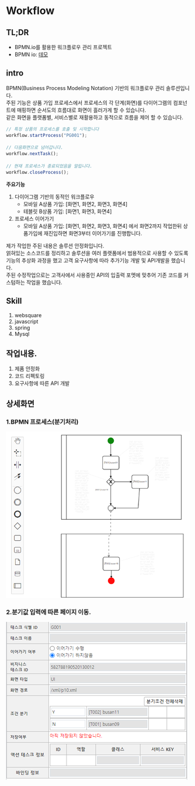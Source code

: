 # Workflow


## TL;DR
- BPMN.io를 활용한 워크플로우 관리 프로젝트
- BPMN io: [데모](https://demo.bpmn.io/s/start)

## intro
BPMN(Business Process Modeling Notation) 기반의 워크플로우 관리 솔루션입니다.  
주된 기능은 상품 가입 프로세스에서 프로세스의 각 단계(화면)를 다이어그램의 컴포넌트에 매핑하면 순서도의 흐름대로 화면이 흘러가게 할 수 있습니다.    
같은 화면을 플랫폼별, 서비스별로 재활용하고 동적으로 흐름을 제어 할 수 있습니다.  

```js
// 특정 상품의 프로세스를 호출 및 시작합니다
workflow.startProcess("PG001");

// 다음화면으로 넘어갑니다.
workflow.nextTask();

// 현재 프로세스가 종료되었음을 알립니다.
workflow.closeProcess();
```


**주요기능**  
1. 다이어그램 기반의 동적인 워크플로우 
    - 모바일 A상품 가입: [화면1, 화면2, 화면3, 화면4]
    - 테블릿 B상품 가입: [화면1, 화면3, 화면4]
2. 프로세스 이어가기
    - 모바일 A상품 가입: [화면1, 화면2, 화면3, 화면4] 에서 화면2까지 작업한뒤 상품가입에 재진입하면 화면3부터 이어가기를 진행합니다.  


제가 작업한 주된 내용은 솔루션 안정화입니다.  
얽혀있는 소스코드를 정리하고 솔루션을 여러 플랫폼에서 범용적으로 사용할 수 있도록 기능의 추상화 과정을 했고 
고객 요구사항에 따라 추가기능 개발 및 API개발을 했습니다.  
주된 수정작업으로는 고객사에서 사용중인 API의 입출력 포멧에 맞추어 기존 코드를 커스텀하는 작업을 했습니다.




## Skill
1. websquare
2. javascript
3. spring
4. Mysql


## 작업내용.
1. 제품 안정화
2. 코드 리펙토링
3. 요구사항에 따른 API 개발


## 상세화면

### 1.BPMN 프로세스(분기처리)
![](../resource/workflow/1.png)


### 2.분기값 입력에 따른 페이지 이동.
![](../resource/workflow/5.png)


